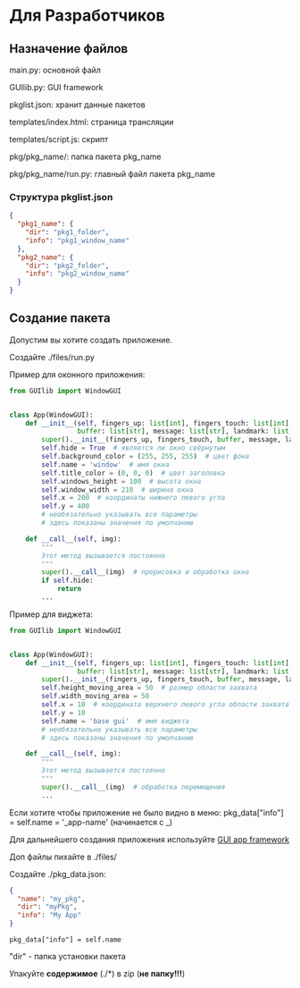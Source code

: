 # Для Разработчиков
## Назначение файлов
main.py: основной файл

GUIlib.py: GUI framework

pkglist.json: хранит данные пакетов

templates/index.html: страница трансляции

templates/script.js: скрипт

pkg/pkg_name/: папка пакета pkg_name

pkg/pkg_name/run.py: главный файл пакета pkg_name

### Структура pkglist.json
```json
{
  "pkg1_name": {
    "dir": "pkg1_folder",
    "info": "pkg1_window_name"
  },
  "pkg2_name": {
    "dir": "pkg2_folder",
    "info": "pkg2_window_name"
  }
}
```

## Создание пакета
Допустим вы хотите создать приложение.

Создайте ./files/run.py 

Пример для оконного приложения:
```python
from GUIlib import WindowGUI


class App(WindowGUI):
    def __init__(self, fingers_up: list[int], fingers_touch: list[int],
                 buffer: list[str], message: list[str], landmark: list[list[int]]):
        super().__init__(fingers_up, fingers_touch, buffer, message, landmark)
        self.hide = True  # является ли окно свёрнутым
        self.background_color = (255, 255, 255)  # цвет фона
        self.name = 'window'  # имя окна
        self.title_color = (0, 0, 0)  # цвет заголовка
        self.windows_height = 100  # высота окна
        self.window_width = 210  # ширина окна
        self.x = 200  # координаты нижнего левого угла
        self.y = 400
        # необязательно указывать все параметры
        # здесь показаны значения по умолчанию

    def __call__(self, img):
        """
        Этот метод вызывается постоянно
        """
        super().__call__(img)  # прорисовка и обработка окна
        if self.hide:
            return
        ...
```

Пример для виджета:
```python
from GUIlib import WindowGUI


class App(WindowGUI):
    def __init__(self, fingers_up: list[int], fingers_touch: list[int],
                 buffer: list[str], message: list[str], landmark: list[list[int]]):
        super().__init__(fingers_up, fingers_touch, buffer, message, landmark)
        self.height_moving_area = 50  # размер области захвата
        self.width_moving_area = 50
        self.x = 10  # координата верхнего левого угла области захвата
        self.y = 10
        self.name = 'base gui'  # имя виджета
        # необязательно указывать все параметры
        # здесь показаны значения по умолчанию

    def __call__(self, img):
        """
        Этот метод вызывается постоянно
        """
        super().__call__(img)  # обработка перемещения
        ...
```
Если хотите чтобы приложение не было видно в меню: pkg_data["info"] = self.name = '_app-name'
(начинается с _)

Для дальнейшего создания приложения используйте [GUI app framework](GUI_app_framework.md)

Доп файлы пихайте в ./files/

Создайте ./pkg_data.json:
```json
{
  "name": "my_pkg",
  "dir": "myPkg",
  "info": "My App"
}
```
    pkg_data["info"] = self.name
"dir" - папка установки пакета

Упакуйте **содержимое** (./*) в zip (**не папку!!!**)
